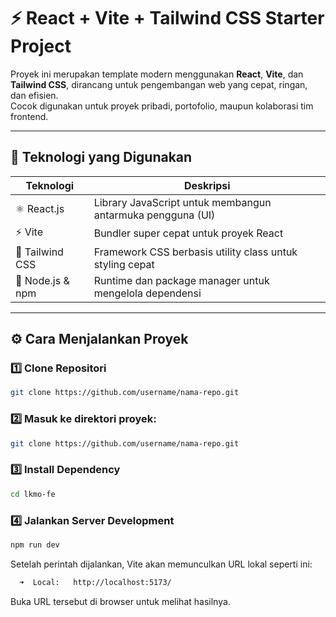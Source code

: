 # ⚡ React + Vite + Tailwind CSS Starter Project

Proyek ini merupakan template modern menggunakan **React**, **Vite**, dan **Tailwind CSS**, dirancang untuk pengembangan web yang cepat, ringan, dan efisien.  
Cocok digunakan untuk proyek pribadi, portofolio, maupun kolaborasi tim frontend.

---

## 🧩 Teknologi yang Digunakan

| Teknologi | Deskripsi |
|------------|------------|
| ⚛️ React.js | Library JavaScript untuk membangun antarmuka pengguna (UI) |
| ⚡ Vite | Bundler super cepat untuk proyek React |
| 🎨 Tailwind CSS | Framework CSS berbasis utility class untuk styling cepat |
| 🧠 Node.js & npm | Runtime dan package manager untuk mengelola dependensi |

---

## ⚙️ Cara Menjalankan Proyek

### 1️⃣ Clone Repositori
```bash
git clone https://github.com/username/nama-repo.git
```

### 2️⃣ Masuk ke direktori proyek:
```bash
git clone https://github.com/username/nama-repo.git
```

### 3️⃣ Install Dependency
```bash
cd lkmo-fe
```

### 4️⃣ Jalankan Server Development
```bash
npm run dev
```
Setelah perintah dijalankan, Vite akan memunculkan URL lokal seperti ini:
```bash
  ➜  Local:   http://localhost:5173/
```
Buka URL tersebut di browser untuk melihat hasilnya.
